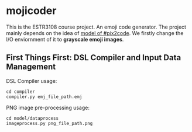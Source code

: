 # mojicoder
This is the ESTR3108 course project. An emoji code generator.
The project mainly depends on the idea of [model of #pix2code](https://github.com/tonybeltramelli/pix2code). 
We firstly change the I/O enviornment of it to **grayscale emoji images**.
## First Things First: DSL Compiler and Input Data Management
DSL Compiler usage: 
```
cd compiler
compiler.py emj_file_path.emj
```
PNG image pre-processing usage:
```
cd model/dataprocess
imageprocess.py png_file_path.png
```
